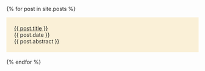 
  {% for post in site.posts %}
      <div style="background-color:#FAF0D7; padding: 20px">
        <a href="{{ post.url }}">{{ post.title }}</a> <br>
        {{ post.date }} <br> 
        {{ post.abstract }}
      </div>
      <br>
  {% endfor %}
